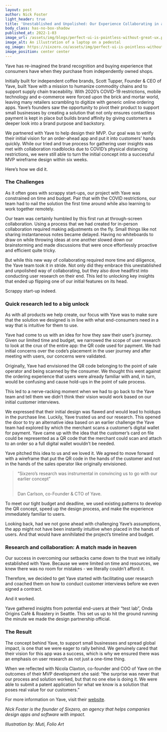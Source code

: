 ```yaml
---
layout: post
author: Nick Foster
light_header: true
title: 'Unestablished and Unpolished: Our Experience Collaborating in a Pandemic'
body_class: has-no-box-shadow
published_at: 2022-1-03
image_url: /assets/img/blogs/perfect-ui-is-pointless-without-great-ux.png
image_alt: An illustration of a laptop on a pedestal
og_image: https://sixzero.co/assets/img/perfect-ui-is-pointless-without-great-ux--og.png
image_position: center center
---
```


Yave has re-imagined the brand recognition and buying experience that consumers have when they purchase from independently owned shops.  

Initially built for independent coffee brands, Scott Tupper, Founder & CEO of Yave,  built Yave with a mission to humanize commodity chains and to support supply chain traceability.  With 2020’s COVID-19 restrictions, mobile technology and e-commerce were forced upon the brick and mortar world, leaving many retailers scrambling to digitize with generic online ordering apps. Yave’s founders saw the opportunity to pivot their product to support small businesses by creating a solution that not only ensures contactless payment is kept in place but builds brand affinity by giving customers a deeper look into a brand purpose and backstory.

We partnered with Yave to help design their MVP. Our goal was to verify their initial vision for an order-ahead app and put it into customers’ hands quickly. While our tried and true process for gathering user insights was met with collaboration roadblocks due to COVID’s physical distancing restrictions, we were still able to turn the initial concept into a successful MVP wireframe design within six weeks.

Here’s how we did it. 

### The Challenges

As it often goes with scrappy start-ups, our project with Yave was constrained on time and budget. Pair that with the COVID restrictions, our team had to nail the solution the first time around while also learning to work together remotely.

Our team was certainly humbled by this first run at through-screen collaboration. Using a process that we had created for in-person collaboration required making adjustments on the fly. Small things like not sharing instantaneous notes became delayed. Having no whiteboards to draw on while throwing ideas at one another slowed down our brainstorming and made discussions that were once effortlessly proactive and efficient quite tricky.

But while this new way of collaborating required more time and diligence, the Yave team took it in stride. Not only did they embrace this unestablished and unpolished way of collaborating, but they also dove headfirst into conducting user research on their end. This led to unlocking key insights that ended up flipping one of our initial features on its head. 

Scrappy start-up indeed. 

### Quick research led to a big unlock

As with all products we help create, our focus with Yave was to make sure that the solution we designed is in line with what end-consumers need in a way that is intuitive for them to use. 

Yave had come to us with an idea for how they saw their user’s journey. Given our limited time and budget, we narrowed the scope of user research to look at the crux of the entire app: the QR code used for payment. We had initial concerns over the code’s placement in the user journey and after meeting with users, our concerns were validated. 

Originally, Yave had envisioned the QR code belonging to the point of sale operator and being scanned by the consumer. We thought this went against the ordering experience that users were already familiar with and, in turn, would be confusing and cause hold-ups in the point of sale process.

This led to a nerve-racking moment when we had to go back to the Yave team and
tell them we didn’t think their vision would work based on our initial customer interviews.

We expressed that their initial design was flawed and would lead to holdups in the purchase line. Luckily, Yave trusted us and our research.  This opened the door to try an alternative idea based on an earlier challenge the Yave team had explored by which the merchant scans a customer’s digital wallet for payment. Yave came up with the idea that the customer’s card on file could be represented as a QR code that the merchant could scan and attach to an order so a full digital wallet wouldn’t be needed.   
 
Yave pitched this idea to us and we loved it. We agreed to move forward with a wireframe that put the QR code in the hands of the customer and not in the hands of the sales operator like originally envisioned.

<blockquote>
  <p>
    &ldquo;Sixzero’s research was instrumental in convincing us to go with our earlier concept&rdquo;
  </p>
  <br>
  Dan Carlson, co-Founder &amp; CTO of Yave.
</blockquote>


To meet our tight budget and deadline, we used existing patterns to develop the QR concept, speed up the design process, and make the experience immediately familiar to users. 

Looking back, had we not gone ahead with challenging Yave’s assumptions, the app might not have been instantly intuitive when placed in the hands of users. And that would have annihilated the project’s timeline and budget. 

### Research and collaboration: A match made in heaven

Our success in overcoming our setbacks came down to the trust we initially established with Yave. Because we were limited on time and resources, we knew there was no room for mistakes - we literally couldn’t afford it. 

Therefore, we decided to get Yave started with facilitating user research and coached them on how to conduct customer interviews before we even signed a contract. 

And it worked. 
 
Yave gathered insights from potential end-users at their “test lab”, Onda Origins Café & Roastery in Seattle. This set us up to hit the ground running the minute we made the design partnership official. 

### The Result 

The concept behind Yave, to support small businesses and spread global impact, is one that we were eager to rally behind. We genuinely cared that their vision for this app was a success, which is why we ensured there was an emphasis on user research as not just a one-time thing. 

When we reflected with Nicola Claxton, co-founder and COO of Yave on the outcomes of their MVP development she said: “the surprise was never that our process and solution worked, but that no one else is doing it.  We were able to submit a patent application for what we know is a solution that poses real value for our customers.”

For more information on Yave, visit their <a href="https://www.yave.io/" target="_blank">website</a>.

*Nick Foster is the founder of Sixzero, an agency that helps companies design apps and software with impact.*

*Illustration by: Muti, Folio Art*